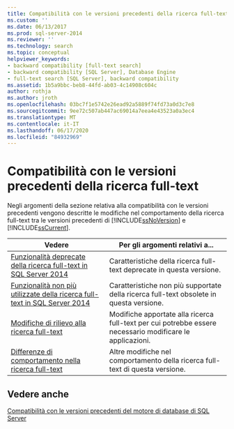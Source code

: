 ```yaml
---
title: Compatibilità con le versioni precedenti della ricerca full-text | Microsoft Docs
ms.custom: ''
ms.date: 06/13/2017
ms.prod: sql-server-2014
ms.reviewer: ''
ms.technology: search
ms.topic: conceptual
helpviewer_keywords:
- backward compatibility [full-text search]
- backward compatibility [SQL Server], Database Engine
- full-text search [SQL Server], backward compatibility
ms.assetid: 1b5a9bbc-beb8-44fd-ab03-4c14908c604c
author: rothja
ms.author: jroth
ms.openlocfilehash: 03bc7f1e5742e26ead92a5889f74fd73a0d3c7e8
ms.sourcegitcommit: 9ee72c507ab447ac69014a7eea4e43523a0a3ec4
ms.translationtype: MT
ms.contentlocale: it-IT
ms.lasthandoff: 06/17/2020
ms.locfileid: "84932969"
---
```

# <a name="full-text-search-backward-compatibility"></a>Compatibilità con le versioni precedenti della ricerca full-text
  Negli argomenti della sezione relativa alla compatibilità con le versioni precedenti vengono descritte le modifiche nel comportamento della ricerca full-text tra le versioni precedenti di [!INCLUDE[ssNoVersion](../includes/ssnoversion-md.md)] e [!INCLUDE[ssCurrent](../includes/sscurrent-md.md)].  
  
|Vedere|Per gli argomenti relativi a...|  
|----------|-----------------------|  
|[Funzionalità deprecate della ricerca full-text in SQL Server 2014](../relational-databases/search/deprecated-full-text-search-features-in-sql-server-2016.md)|Caratteristiche della ricerca full-text deprecate in questa versione.|  
|[Funzionalità non più utilizzate della ricerca full-text in SQL Server 2014](../../2014/database-engine/discontinued-full-text-search-features-in-sql-server-2014.md)|Caratteristiche non più supportate della ricerca full-text obsolete in questa versione.|  
|[Modifiche di rilievo alla ricerca full-text](breaking-changes-to-full-text-search.md)|Modifiche apportate alla ricerca full-text per cui potrebbe essere necessario modificare le applicazioni.|  
|[Differenze di comportamento nella ricerca full-text](../../2014/database-engine/behavior-changes-to-full-text-search.md)|Altre modifiche nel comportamento della ricerca full-text di questa versione.|  
  
## <a name="see-also"></a>Vedere anche  
 [Compatibilità con le versioni precedenti del motore di database di SQL Server](sql-server-database-engine-backward-compatibility.md)  
  
  

